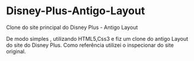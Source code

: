# Disney-Plus-Antigo-Layout
Clone do site principal do Disney Plus - Antigo Layout

De modo simples , utilizando HTML5,Css3 e fiz um clone do antigo Layout do site do Disney Plus.
Como referência utilizei o inspecionar do site original.

